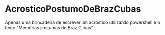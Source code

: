 # AcrosticoPostumoDeBrazCubas

Apenas uma brincadeira de escrever um acrostico utilizando powershell e o texto "Memórias postumas de Braz Cubas"
